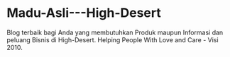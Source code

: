 Madu-Asli---High-Desert
=======================

Blog terbaik bagi Anda yang membutuhkan Produk maupun Informasi dan peluang Bisnis di High-Desert. Helping People With Love and Care - Visi 2010.
